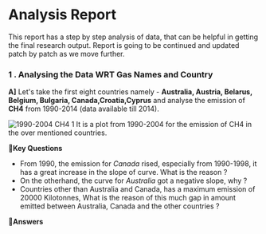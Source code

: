 # Analysis Report

This report has a step by step analysis of data, that can be helpful in getting the final research output. Report is going to be continued
and updated patch by patch as we move further.

### 1 . Analysing the Data WRT Gas Names and Country

**A]** Let's take the first eight countries namely - **Australia, Austria, Belarus, Belgium, Bulgaria, Canada,Croatia,Cyprus** and analyse the emission
of **CH4** from 1990-2014 (data available till 2014).

![1990-2004 CH4 1](https://github.com/Wealthy-Waste/International-Greenhouse-Gas-Emissions/blob/master/INTERNATIONAL%20GREENHOUSE%20GAS%20EMMISSION/Analysis-1.png)
It is a plot from 1990-2004 for the emission of CH4 in the over mentioned countries.

🔸**Key Questions**

 * From 1990, the emission for *Canada* rised, especially from 1990-1998, it has a great increase in the slope of curve. What is the reason ?
 * On the otherhand, the curve for *Australia* got a negative slope, why ?
 * Countries other than Australia and Canada, has a maximum emission of 20000 Kilotonnes, What is the reason of this much gap in amount emitted
   between Australia, Canada and the other countries ?

🔹**Answers**
